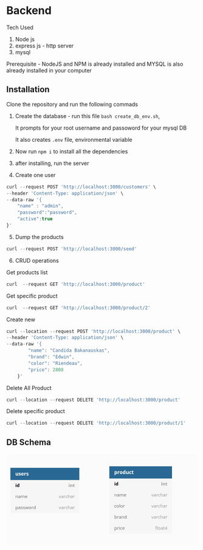 # Backend

Tech Used

1. Node js 
2. express js - http server
3. mysql 

Prerequisite -  NodeJS and NPM is already installed and MYSQL is also already installed in your computer

## Installation

Clone the repository and run the following commads

1. Create the database - run this file  `bash create_db_env.sh`, 

    It prompts for your root username and passoword for your mysql DB 

    It also creates `.env` file, environmental variable 

2. Now run `npm i` to install all the dependencies
3. after installing, run the server
4. Create one user

```jsx
curl --request POST 'http://localhost:3000/customers' \
--header 'Content-Type: application/json' \
--data-raw '{
    "name" : "admin",
    "password":"password",
    "active":true
}'
```

5. Dump the products

```jsx
curl --request POST 'http://localhost:3000/seed' 
```

6. CRUD operations

Get products list

```jsx
curl  --request GET 'http://localhost:3000/product'
```

Get specific product

```jsx
curl  --request GET 'http://localhost:3000/product/2'
```

Create new

```jsx
curl --location --request POST 'http://localhost:3000/product' \
--header 'Content-Type: application/json' \
--data-raw '{
        "name": "Candida Bakanauskas",
        "brand": "Edwin",
        "color": "Riendeau",
        "price": 2808
    }'
```

Delete All Product

```jsx
curl --location --request DELETE 'http://localhost:3000/product'
```

Delete specific product

```jsx
curl --location --request DELETE 'http://localhost:3000/product/1'
```

## DB Schema

![db.png](db.png)